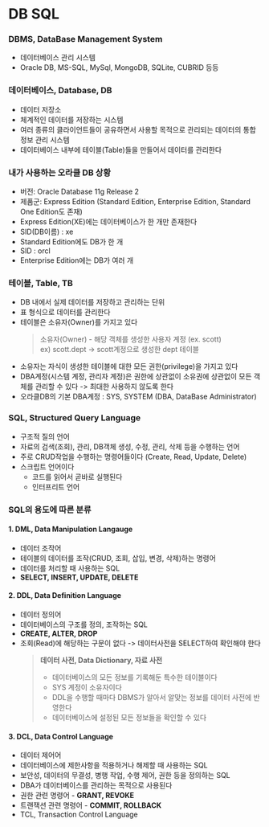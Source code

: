 # DB SQL

### DBMS, DataBase Management System
- 데이터베이스 관리 시스템
- Oracle DB, MS-SQL, MySql, MongoDB, SQLite, CUBRID 등등

### 데이터베이스, Database, DB
- 데이터 저장소
- 체계적인 데이터를 저장하는 시스템
- 여러 종류의 클라이언트들이 공유하면서 사용할 목적으로 관리되는 데이터의 통합 정보 관리 시스템
- 데이터베이스 내부에 테이블(Table)들을 만들어서 데이터를 관리한다

### 내가 사용하는 오라클 DB 상황
- 버전: Oracle Database 11g Release 2
- 제품군: Express Edition (Standard Edition, Enterprise Edition, Standard One Edition도 존재)
- Express Edition(XE)에는 데이터베이스가 한 개만 존재한다
- SID(DB이름) : xe
- Standard Edition에도 DB가 한 개
- SID : orcl
- Enterprise Edition에는 DB가 여러 개

### 테이블, Table, TB
- DB 내에서 실제 데이터를 저장하고 관리하는 단위
- 표 형식으로 데이터를 관리한다
- 테이블은 소유자(Owner)를 가지고 있다
    > 소유자(Owner) - 해당 객체를 생성한 사용자 계정 (ex. scott)   
    > ex) scott.dept -> scott계정으로 생성한 dept 테이블
- 소유자는 자식이 생성한 테이블에 대한 모든 권한(privilege)을 가지고 있다
- DBA계정(시스템 계정, 관리자 계정)은 권한에 상관없이 소유권에 상관없이 모든 객체를 관리할 수 있다 -> 최대한 사용하지 않도록 한다
- 오라클DB의 기본 DBA계정 : SYS, SYSTEM (DBA, DataBase Administrator)

### SQL, Structured Query Language
- 구조적 질의 언어
- 자료의 검색(조회), 관리, DB객체 생성, 수정, 관리, 삭제 등을 수행하는 언어
- 주로 CRUD작업을 수행하는 명령어들이다 (Create, Read, Update, Delete)
- 스크립트 언어이다
	- 코드를 읽어서 곧바로 실행된다
	- 인터프리트 언어

### SQL의 용도에 따른 분류
#### 1. DML, Data Manipulation Langauge
- 데이터 조작어
- 테이블의 데이터를 조작(CRUD, 조회, 삽입, 변경, 삭제)하는 명령어
- 데이터를 처리할 때 사용하는 SQL
- **SELECT, INSERT, UPDATE, DELETE**

#### 2. DDL, Data Definition Language
- 데이터 정의어
- 데이터베이스의 구조를 정의, 조작하는 SQL
- **CREATE, ALTER, DROP**
- 조회(Read)에 해당하는 구문이 없다 -> 데이터사전을 SELECT하여 확인해야 한다
    > **데이터 사전, Data Dictionary, 자료 사전**   
    > - 데이터베이스의 모든 정보를 기록해둔 특수한 테이블이다   
    > - SYS 계정이 소유자이다   
	> - DDL을 수행할 때마다 DBMS가 알아서 알맞는 정보를 데이터 사전에 반영한다   
	> - 데이터베이스에 설정된 모든 정보들을 확인할 수 있다   

#### 3. DCL, Data Control Language
- 데이터 제어어
- 데이터베이스에 제한사항을 적용하거나 해제할 때 사용하는 SQL
- 보안성, 데이터의 무결성, 병행 작업, 수행 제어, 권한 등을 정의하는 SQL
- DBA가 데이터베이스를 관리하는 목적으로 사용된다
- 권한 관련 명령어 - **GRANT, REVOKE**
- 트랜잭션 관련 명령어 - **COMMIT, ROLLBACK**
- TCL, Transaction Control Language










